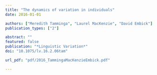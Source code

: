 ```yaml
---
title: "The dynamics of variation in individuals"
date: 2016-01-01

authors: ["Meredith Tamminga", "Laurel MacKenzie", "David Embick"]
publication_types: ["2"]

abstract: ""
featured: false
publication: "*Linguistic Variation*"
doi: "10.1075/lv.16.2.06tam"

url_pdf: "pdf/2016_TammingaMacKenzieEmbick.pdf"

---
```


